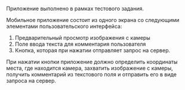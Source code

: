 Приложение выполнено в рамках тестового задания. 

Мобильное приложение состоит из одного экрана со следующими элементами пользовательского интерфейса:
  1. Предварительный просмотр изображения с камеры
  2. Поле ввода текста для комментария пользователя
  3. Кнопка, которая при нажатии отправляет запрос на сервер.

При нажатии кнопки приложение должно определить координаты места, где находится камера, захватить изображение с камеры, получить комментарий из текстового поля и отправить его в виде запроса на сервер.

